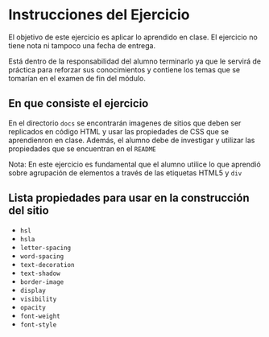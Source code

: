 # Instrucciones del Ejercicio

El objetivo de este ejercicio es aplicar lo aprendido en clase. El ejercicio no tiene nota ni tampoco una fecha de entrega.

Está dentro de la responsabilidad del alumno terminarlo ya que le servirá de práctica para reforzar sus conocimientos y contiene los temas que se tomarían en el examen de fin del módulo.

## En que consiste el ejercicio

En el directorio `docs` se encontrarán imagenes de sitios que deben ser replicados en código HTML y usar las propiedades de CSS que se aprendienron en clase. Además, el alumno debe de investigar y utilizar las propiedades que se encuentran en el `README`

Nota: En este ejercicio es fundamental que el alumno utilice lo que aprendió sobre agrupación de elementos a través de las etiquetas HTML5 y `div`

## Lista propiedades para usar en la construcción del sitio

  - `hsl`
  - `hsla`
  - `letter-spacing`
  - `word-spacing`
  - `text-decoration`
  - `text-shadow`
  - `border-image`
  - `display`
  - `visibility`
  - `opacity`
  - `font-weight`
  - `font-style`
